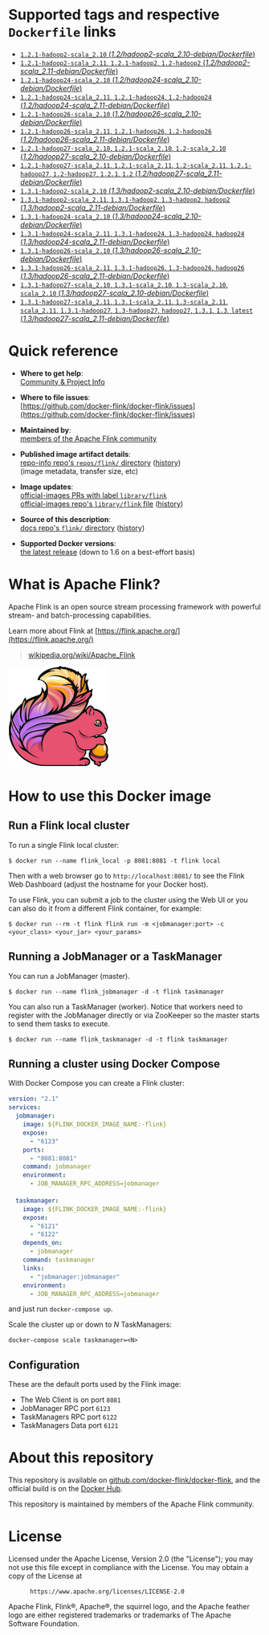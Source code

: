 <!--

********************************************************************************

WARNING:

    DO NOT EDIT "flink/README.md"

    IT IS AUTO-GENERATED

    (from the other files in "flink/" combined with a set of templates)

********************************************************************************

-->

# Supported tags and respective `Dockerfile` links

-	[`1.2.1-hadoop2-scala_2.10` (*1.2/hadoop2-scala_2.10-debian/Dockerfile*)](https://github.com/docker-flink/docker-flink/blob/263dcb48ce49fcc129bbf09f331360549d573db5/1.2/hadoop2-scala_2.10-debian/Dockerfile)
-	[`1.2.1-hadoop2-scala_2.11`, `1.2.1-hadoop2`, `1.2-hadoop2` (*1.2/hadoop2-scala_2.11-debian/Dockerfile*)](https://github.com/docker-flink/docker-flink/blob/263dcb48ce49fcc129bbf09f331360549d573db5/1.2/hadoop2-scala_2.11-debian/Dockerfile)
-	[`1.2.1-hadoop24-scala_2.10` (*1.2/hadoop24-scala_2.10-debian/Dockerfile*)](https://github.com/docker-flink/docker-flink/blob/263dcb48ce49fcc129bbf09f331360549d573db5/1.2/hadoop24-scala_2.10-debian/Dockerfile)
-	[`1.2.1-hadoop24-scala_2.11`, `1.2.1-hadoop24`, `1.2-hadoop24` (*1.2/hadoop24-scala_2.11-debian/Dockerfile*)](https://github.com/docker-flink/docker-flink/blob/263dcb48ce49fcc129bbf09f331360549d573db5/1.2/hadoop24-scala_2.11-debian/Dockerfile)
-	[`1.2.1-hadoop26-scala_2.10` (*1.2/hadoop26-scala_2.10-debian/Dockerfile*)](https://github.com/docker-flink/docker-flink/blob/263dcb48ce49fcc129bbf09f331360549d573db5/1.2/hadoop26-scala_2.10-debian/Dockerfile)
-	[`1.2.1-hadoop26-scala_2.11`, `1.2.1-hadoop26`, `1.2-hadoop26` (*1.2/hadoop26-scala_2.11-debian/Dockerfile*)](https://github.com/docker-flink/docker-flink/blob/263dcb48ce49fcc129bbf09f331360549d573db5/1.2/hadoop26-scala_2.11-debian/Dockerfile)
-	[`1.2.1-hadoop27-scala_2.10`, `1.2.1-scala_2.10`, `1.2-scala_2.10` (*1.2/hadoop27-scala_2.10-debian/Dockerfile*)](https://github.com/docker-flink/docker-flink/blob/263dcb48ce49fcc129bbf09f331360549d573db5/1.2/hadoop27-scala_2.10-debian/Dockerfile)
-	[`1.2.1-hadoop27-scala_2.11`, `1.2.1-scala_2.11`, `1.2-scala_2.11`, `1.2.1-hadoop27`, `1.2-hadoop27`, `1.2.1`, `1.2` (*1.2/hadoop27-scala_2.11-debian/Dockerfile*)](https://github.com/docker-flink/docker-flink/blob/263dcb48ce49fcc129bbf09f331360549d573db5/1.2/hadoop27-scala_2.11-debian/Dockerfile)
-	[`1.3.1-hadoop2-scala_2.10` (*1.3/hadoop2-scala_2.10-debian/Dockerfile*)](https://github.com/docker-flink/docker-flink/blob/2b57e98c90082f41c95839f9825e40eff44b4386/1.3/hadoop2-scala_2.10-debian/Dockerfile)
-	[`1.3.1-hadoop2-scala_2.11`, `1.3.1-hadoop2`, `1.3-hadoop2`, `hadoop2` (*1.3/hadoop2-scala_2.11-debian/Dockerfile*)](https://github.com/docker-flink/docker-flink/blob/2b57e98c90082f41c95839f9825e40eff44b4386/1.3/hadoop2-scala_2.11-debian/Dockerfile)
-	[`1.3.1-hadoop24-scala_2.10` (*1.3/hadoop24-scala_2.10-debian/Dockerfile*)](https://github.com/docker-flink/docker-flink/blob/2b57e98c90082f41c95839f9825e40eff44b4386/1.3/hadoop24-scala_2.10-debian/Dockerfile)
-	[`1.3.1-hadoop24-scala_2.11`, `1.3.1-hadoop24`, `1.3-hadoop24`, `hadoop24` (*1.3/hadoop24-scala_2.11-debian/Dockerfile*)](https://github.com/docker-flink/docker-flink/blob/2b57e98c90082f41c95839f9825e40eff44b4386/1.3/hadoop24-scala_2.11-debian/Dockerfile)
-	[`1.3.1-hadoop26-scala_2.10` (*1.3/hadoop26-scala_2.10-debian/Dockerfile*)](https://github.com/docker-flink/docker-flink/blob/2b57e98c90082f41c95839f9825e40eff44b4386/1.3/hadoop26-scala_2.10-debian/Dockerfile)
-	[`1.3.1-hadoop26-scala_2.11`, `1.3.1-hadoop26`, `1.3-hadoop26`, `hadoop26` (*1.3/hadoop26-scala_2.11-debian/Dockerfile*)](https://github.com/docker-flink/docker-flink/blob/2b57e98c90082f41c95839f9825e40eff44b4386/1.3/hadoop26-scala_2.11-debian/Dockerfile)
-	[`1.3.1-hadoop27-scala_2.10`, `1.3.1-scala_2.10`, `1.3-scala_2.10`, `scala_2.10` (*1.3/hadoop27-scala_2.10-debian/Dockerfile*)](https://github.com/docker-flink/docker-flink/blob/2b57e98c90082f41c95839f9825e40eff44b4386/1.3/hadoop27-scala_2.10-debian/Dockerfile)
-	[`1.3.1-hadoop27-scala_2.11`, `1.3.1-scala_2.11`, `1.3-scala_2.11`, `scala_2.11`, `1.3.1-hadoop27`, `1.3-hadoop27`, `hadoop27`, `1.3.1`, `1.3`, `latest` (*1.3/hadoop27-scala_2.11-debian/Dockerfile*)](https://github.com/docker-flink/docker-flink/blob/2b57e98c90082f41c95839f9825e40eff44b4386/1.3/hadoop27-scala_2.11-debian/Dockerfile)

# Quick reference

-	**Where to get help**:  
	[Community & Project Info](https://flink.apache.org/community.html)

-	**Where to file issues**:  
	[https://github.com/docker-flink/docker-flink/issues](https://github.com/docker-flink/docker-flink/issues)

-	**Maintained by**:  
	[members of the Apache Flink community](https://github.com/docker-flink/docker-flink)

-	**Published image artifact details**:  
	[repo-info repo's `repos/flink/` directory](https://github.com/docker-library/repo-info/blob/master/repos/flink) ([history](https://github.com/docker-library/repo-info/commits/master/repos/flink))  
	(image metadata, transfer size, etc)

-	**Image updates**:  
	[official-images PRs with label `library/flink`](https://github.com/docker-library/official-images/pulls?q=label%3Alibrary%2Fflink)  
	[official-images repo's `library/flink` file](https://github.com/docker-library/official-images/blob/master/library/flink) ([history](https://github.com/docker-library/official-images/commits/master/library/flink))

-	**Source of this description**:  
	[docs repo's `flink/` directory](https://github.com/docker-library/docs/tree/master/flink) ([history](https://github.com/docker-library/docs/commits/master/flink))

-	**Supported Docker versions**:  
	[the latest release](https://github.com/docker/docker/releases/latest) (down to 1.6 on a best-effort basis)

# What is Apache Flink?

Apache Flink is an open source stream processing framework with powerful stream- and batch-processing capabilities.

Learn more about Flink at [https://flink.apache.org/](https://flink.apache.org/)

> [wikipedia.org/wiki/Apache_Flink](https://en.wikipedia.org/wiki/Apache_Flink)

![logo](https://raw.githubusercontent.com/docker-library/docs/71398f44551617e3934a86b4b7a3c770ae093b59/flink/logo.png)

# How to use this Docker image

## Run a Flink local cluster

To run a single Flink local cluster:

```console
$ docker run --name flink_local -p 8081:8081 -t flink local
```

Then with a web browser go to `http://localhost:8081/` to see the Flink Web Dashboard (adjust the hostname for your Docker host).

To use Flink, you can submit a job to the cluster using the Web UI or you can also do it from a different Flink container, for example:

```console
$ docker run --rm -t flink flink run -m <jobmanager:port> -c <your_class> <your_jar> <your_params>
```

## Running a JobManager or a TaskManager

You can run a JobManager (master).

```console
$ docker run --name flink_jobmanager -d -t flink taskmanager
```

You can also run a TaskManager (worker). Notice that workers need to register with the JobManager directly or via ZooKeeper so the master starts to send them tasks to execute.

```console
$ docker run --name flink_taskmanager -d -t flink taskmanager
```

## Running a cluster using Docker Compose

With Docker Compose you can create a Flink cluster:

```yml
version: "2.1"
services:
  jobmanager:
    image: ${FLINK_DOCKER_IMAGE_NAME:-flink}
    expose:
      - "6123"
    ports:
      - "8081:8081"
    command: jobmanager
    environment:
      - JOB_MANAGER_RPC_ADDRESS=jobmanager

  taskmanager:
    image: ${FLINK_DOCKER_IMAGE_NAME:-flink}
    expose:
      - "6121"
      - "6122"
    depends_on:
      - jobmanager
    command: taskmanager
    links:
      - "jobmanager:jobmanager"
    environment:
      - JOB_MANAGER_RPC_ADDRESS=jobmanager
```

and just run `docker-compose up`.

Scale the cluster up or down to *N* TaskManagers:

```console
docker-compose scale taskmanager=<N>
```

## Configuration

These are the default ports used by the Flink image:

-	The Web Client is on port `8081`
-	JobManager RPC port `6123`
-	TaskManagers RPC port `6122`
-	TaskManagers Data port `6121`

# About this repository

This repository is available on [github.com/docker-flink/docker-flink](https://github.com/docker-flink/docker-flink), and the official build is on the [Docker Hub](https://hub.docker.com/_/flink/).

This repository is maintained by members of the Apache Flink community.

# License

Licensed under the Apache License, Version 2.0 (the "License"); you may not use this file except in compliance with the License. You may obtain a copy of the License at

	      https://www.apache.org/licenses/LICENSE-2.0

Apache Flink, Flink®, Apache®, the squirrel logo, and the Apache feather logo are either registered trademarks or trademarks of The Apache Software Foundation.
